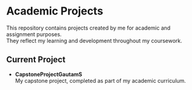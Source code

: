 # Academic Projects

This repository contains projects created by me for academic and assignment purposes.  
They reflect my learning and development throughout my coursework.

## Current Project

- **CapstoneProjectGautamS**  
  My capstone project, completed as part of my academic curriculum.
